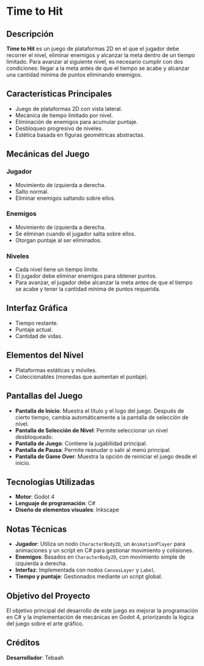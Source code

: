 # Time to Hit

## Descripción

**Time to Hit** es un juego de plataformas 2D en el que el jugador debe recorrer el nivel, eliminar enemigos y alcanzar la meta dentro de un tiempo limitado. Para avanzar al siguiente nivel, es necesario cumplir con dos condiciones: llegar a la meta antes de que el tiempo se acabe y alcanzar una cantidad mínima de puntos eliminando enemigos.

## Características Principales

- Juego de plataformas 2D con vista lateral.
- Mecánica de tiempo limitado por nivel.
- Eliminación de enemigos para acumular puntaje.
- Desbloqueo progresivo de niveles.
- Estética basada en figuras geométricas abstractas.

## Mecánicas del Juego

### Jugador

- Movimiento de izquierda a derecha.
- Salto normal.
- Eliminar enemigos saltando sobre ellos.

### Enemigos

- Movimiento de izquierda a derecha.
- Se eliminan cuando el jugador salta sobre ellos.
- Otorgan puntaje al ser eliminados.

### Niveles

- Cada nivel tiene un tiempo límite.
- El jugador debe eliminar enemigos para obtener puntos.
- Para avanzar, el jugador debe alcanzar la meta antes de que el tiempo se acabe y tener la cantidad mínima de puntos requerida.

## Interfaz Gráfica

- Tiempo restante.
- Puntaje actual.
- Cantidad de vidas.

## Elementos del Nivel

- Plataformas estáticas y móviles.
- Coleccionables (monedas que aumentan el puntaje).

## Pantallas del Juego

- **Pantalla de Inicio**: Muestra el título y el logo del juego. Después de cierto tiempo, cambia automáticamente a la pantalla de selección de nivel.
- **Pantalla de Selección de Nivel**: Permite seleccionar un nivel desbloqueado.
- **Pantalla de Juego**: Contiene la jugabilidad principal.
- **Pantalla de Pausa**: Permite reanudar o salir al menú principal.
- **Pantalla de Game Over**: Muestra la opción de reiniciar el juego desde el inicio.

## Tecnologías Utilizadas

- **Motor**: Godot 4
- **Lenguaje de programación**: C#
- **Diseño de elementos visuales**: Inkscape

## Notas Técnicas

- **Jugador**: Utiliza un nodo `CharacterBody2D`, un `AnimationPlayer` para animaciones y un script en C# para gestionar movimiento y colisiones.
- **Enemigos**: Basados en `CharacterBody2D`, con movimiento simple de izquierda a derecha.
- **Interfaz**: Implementada con nodos `CanvasLayer` y `Label`.
- **Tiempo y puntaje**: Gestionados mediante un script global.

## Objetivo del Proyecto

El objetivo principal del desarrollo de este juego es mejorar la programación en C# y la implementación de mecánicas en Godot 4, priorizando la lógica del juego sobre el arte gráfico.

## Créditos

**Desarrollador**: Tebaah
